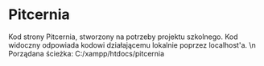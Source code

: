 # Pitcernia
Kod strony Pitcernia, stworzony na potrzeby projektu szkolnego.
Kod widoczny odpowiada kodowi działającemu lokalnie poprzez localhost'a.
\n
Porządana ścieżka: C:/xampp/htdocs/pitcernia
